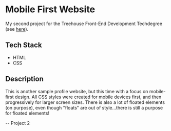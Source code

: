 # Mobile First Website

My second project for the Treehouse Front-End Development Techdegree (see [here](https://join.teamtreehouse.com/front-end-web-development-techdegree/)).



## Tech Stack

- HTML
- CSS



## Description

This is another sample profile website, but this time with a focus on mobile-first design. All CSS styles were created for mobile devices first, and then progressively for larger screen sizes. There is also a lot of floated elements (on purpose), even though "floats" are out of style...there is still a purpose for floated elements!

-- Project 2
